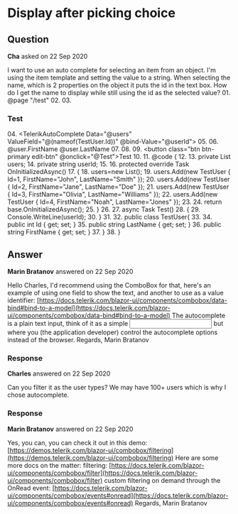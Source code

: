 # Display after picking choice

## Question

**Cha** asked on 22 Sep 2020

I want to use an auto complete for selecting an item from an object. I'm using the item template and setting the value to a string. When selecting the name, which is 2 properties on the object it puts the id in the text box. How do I get the name to display while still using the id as the selected value? 01. @page "/test" 02. 03. <h3>Test</h3> 04. <TelerikAutoComplete Data="@users" ValueField="@(nameof(TestUser.Id))" @bind-Value="@userId"> 05. <ItemTemplate Context="user"> 06. @user.FirstName @user.LastName 07. </ItemTemplate> 08. </TelerikAutoComplete> 09. <button class="btn btn-primary edit-btn" @onclick="@Test">Test</button> 10. 11. @code { 12. 13. private List<TestUser> users; 14. private string userId; 15. 16. protected override Task OnInitializedAsync() 17. { 18. users=new List<TestUser>(); 19. users.Add(new TestUser { Id=1, FirstName="John", LastName="Smith" }); 20. users.Add(new TestUser { Id=2, FirstName="Jane", LastName="Doe" }); 21. users.Add(new TestUser { Id=3, FirstName="Olivia", LastName="Williams" }); 22. users.Add(new TestUser { Id=4, FirstName="Noah", LastName="Jones" }); 23. 24. return base.OnInitializedAsync(); 25. } 26. 27. async Task Test() 28. { 29. Console.WriteLine(userId); 30. } 31. 32. public class TestUser{ 33. 34. public int Id { get; set; } 35. public string LastName { get; set; } 36. public string FirstName { get; set; } 37. } 38. }

## Answer

**Marin Bratanov** answered on 22 Sep 2020

Hello Charles, I'd recommend using the ComboBox for that, here's an example of using one field to show the text, and another to use as a value identifier: [https://docs.telerik.com/blazor-ui/components/combobox/data-bind#bind-to-a-model](https://docs.telerik.com/blazor-ui/components/combobox/data-bind#bind-to-a-model) The autocomplete is a plain text input, think of it as a simple <input type=text> but where you (the application developer) control the autocomplete options instead of the browser. Regards, Marin Bratanov

### Response

**Charles** answered on 22 Sep 2020

Can you filter it as the user types? We may have 100+ users which is why I chose autocomplete.

### Response

**Marin Bratanov** answered on 22 Sep 2020

Yes, you can, you can check it out in this demo: [https://demos.telerik.com/blazor-ui/combobox/filtering](https://demos.telerik.com/blazor-ui/combobox/filtering) Here are some more docs on the matter: filtering: [https://docs.telerik.com/blazor-ui/components/combobox/filter](https://docs.telerik.com/blazor-ui/components/combobox/filter) custom filtering on demand through the OnRead event: [https://docs.telerik.com/blazor-ui/components/combobox/events#onread](https://docs.telerik.com/blazor-ui/components/combobox/events#onread) Regards, Marin Bratanov
